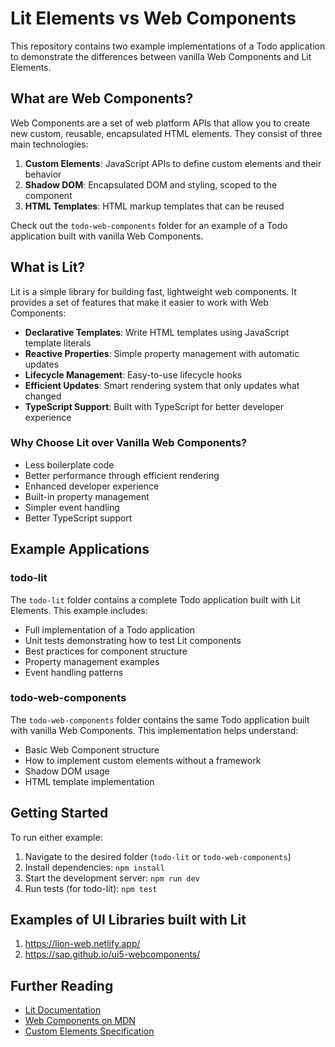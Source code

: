 # Lit Elements vs Web Components

This repository contains two example implementations of a Todo application to demonstrate the differences between vanilla Web Components and Lit Elements.

## What are Web Components?

Web Components are a set of web platform APIs that allow you to create new custom, reusable, encapsulated HTML elements. They consist of three main technologies:

1. **Custom Elements**: JavaScript APIs to define custom elements and their behavior
2. **Shadow DOM**: Encapsulated DOM and styling, scoped to the component
3. **HTML Templates**: HTML markup templates that can be reused

Check out the `todo-web-components` folder for an example of a Todo application built with vanilla Web Components.

## What is Lit?

Lit is a simple library for building fast, lightweight web components. It provides a set of features that make it easier to work with Web Components:

- **Declarative Templates**: Write HTML templates using JavaScript template literals
- **Reactive Properties**: Simple property management with automatic updates
- **Lifecycle Management**: Easy-to-use lifecycle hooks
- **Efficient Updates**: Smart rendering system that only updates what changed
- **TypeScript Support**: Built with TypeScript for better developer experience

### Why Choose Lit over Vanilla Web Components?

- Less boilerplate code
- Better performance through efficient rendering
- Enhanced developer experience
- Built-in property management
- Simpler event handling
- Better TypeScript support

## Example Applications

### todo-lit

The `todo-lit` folder contains a complete Todo application built with Lit Elements. This example includes:

- Full implementation of a Todo application
- Unit tests demonstrating how to test Lit components
- Best practices for component structure
- Property management examples
- Event handling patterns

### todo-web-components

The `todo-web-components` folder contains the same Todo application built with vanilla Web Components. This implementation helps understand:

- Basic Web Component structure
- How to implement custom elements without a framework
- Shadow DOM usage
- HTML template implementation

## Getting Started

To run either example:

1. Navigate to the desired folder (`todo-lit` or `todo-web-components`)
2. Install dependencies: `npm install`
3. Start the development server: `npm run dev`
4. Run tests (for todo-lit): `npm test`


## Examples of UI Libraries built with Lit

1. https://lion-web.netlify.app/
2. https://sap.github.io/ui5-webcomponents/


## Further Reading

- [Lit Documentation](https://lit.dev/)
- [Web Components on MDN](https://developer.mozilla.org/en-US/docs/Web/Web_Components)
- [Custom Elements Specification](https://html.spec.whatwg.org/multipage/custom-elements.html) 